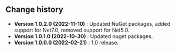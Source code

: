 Change history
--------------

* **Version 1.0.2.0 (2022-11-10)** : Updated NuGet packages, added support for Net7.0, removed support for Net5.0.
* **Version 1.0.1.0 (2022-10-30)** : Updated nuget packages.
* **Version 1.0.0.0 (2022-02-21)** : 1.0 release.